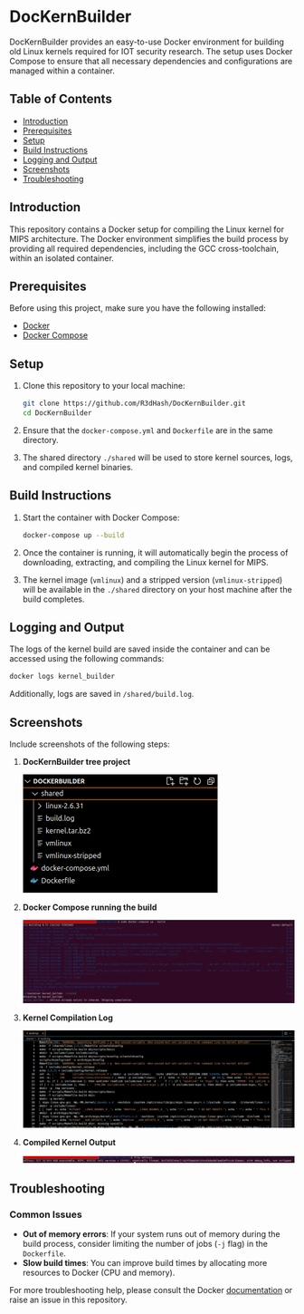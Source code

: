 # DocKernBuilder
DocKernBuilder provides an easy-to-use Docker environment for building old Linux kernels required for IOT security research. The setup uses Docker Compose to ensure that all necessary dependencies and configurations are managed within a container.

## Table of Contents
- [Introduction](#introduction)
- [Prerequisites](#prerequisites)
- [Setup](#setup)
- [Build Instructions](#build-instructions)
- [Logging and Output](#logging-and-output)
- [Screenshots](#screenshots)
- [Troubleshooting](#troubleshooting)

## Introduction
This repository contains a Docker setup for compiling the Linux kernel for MIPS architecture. The Docker environment simplifies the build process by providing all required dependencies, including the GCC cross-toolchain, within an isolated container.

## Prerequisites
Before using this project, make sure you have the following installed:
- [Docker](https://docs.docker.com/get-docker/)
- [Docker Compose](https://docs.docker.com/compose/install/)

## Setup

1. Clone this repository to your local machine:

    ```bash
    git clone https://github.com/R3dHash/DocKernBuilder.git
    cd DocKernBuilder
    ```

2. Ensure that the `docker-compose.yml` and `Dockerfile` are in the same directory.

3. The shared directory `./shared` will be used to store kernel sources, logs, and compiled kernel binaries.

## Build Instructions

1. Start the container with Docker Compose:

    ```bash
    docker-compose up --build
    ```

2. Once the container is running, it will automatically begin the process of downloading, extracting, and compiling the Linux kernel for MIPS.

3. The kernel image (`vmlinux`) and a stripped version (`vmlinux-stripped`) will be available in the `./shared` directory on your host machine after the build completes.

## Logging and Output

The logs of the kernel build are saved inside the container and can be accessed using the following commands:

```bash
docker logs kernel_builder
```

Additionally, logs are saved in `/shared/build.log`.

## Screenshots

Include screenshots of the following steps:

1. **DocKernBuilder tree project**

    ![Docker Compose Running](./screenshots/tree_project.png)

2. **Docker Compose running the build**

    ![Docker Compose Running](./screenshots/docker_compose_running.png)

3. **Kernel Compilation Log**

    ![Kernel Compilation Log](./screenshots/kernel_compilation_log.png)

4. **Compiled Kernel Output**

    ![Compiled Kernel Output](./screenshots/compiled_kernel.png)

## Troubleshooting

### Common Issues

- **Out of memory errors**: If your system runs out of memory during the build process, consider limiting the number of jobs (`-j` flag) in the `Dockerfile`.
- **Slow build times**: You can improve build times by allocating more resources to Docker (CPU and memory).

For more troubleshooting help, please consult the Docker [documentation](https://docs.docker.com/) or raise an issue in this repository.

